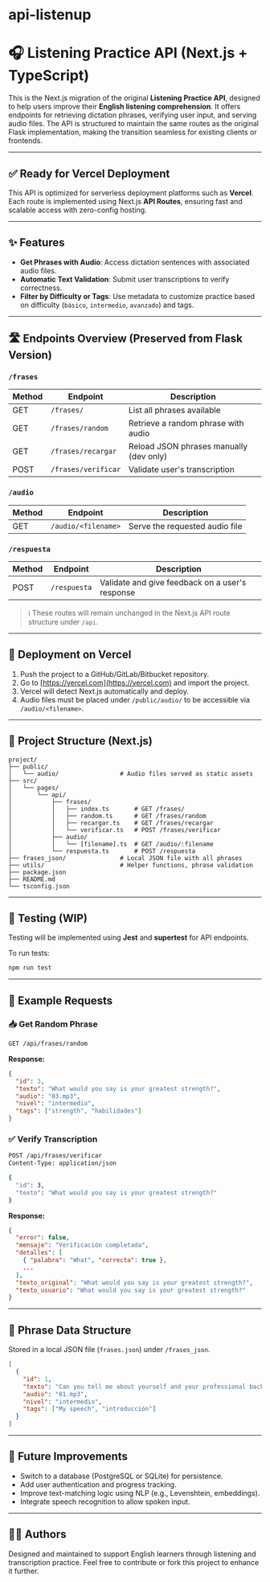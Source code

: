 # api-listenup

# 🎧 Listening Practice API (Next.js + TypeScript)

This is the Next.js migration of the original **Listening Practice API**, designed to help users improve their **English listening comprehension**. It offers endpoints for retrieving dictation phrases, verifying user input, and serving audio files. The API is structured to maintain the same routes as the original Flask implementation, making the transition seamless for existing clients or frontends.

---

## ✅ Ready for Vercel Deployment

This API is optimized for serverless deployment platforms such as **Vercel**. Each route is implemented using Next.js **API Routes**, ensuring fast and scalable access with zero-config hosting.

---

## ✨ Features

- **Get Phrases with Audio**: Access dictation sentences with associated audio files.
- **Automatic Text Validation**: Submit user transcriptions to verify correctness.
- **Filter by Difficulty or Tags**: Use metadata to customize practice based on difficulty (`básico`, `intermedio`, `avanzado`) and tags.

---

## 🛣️ Endpoints Overview (Preserved from Flask Version)

### `/frases`
| Method | Endpoint               | Description                                        |
|--------|------------------------|----------------------------------------------------|
| GET    | `/frases/`             | List all phrases available                         |
| GET    | `/frases/random`       | Retrieve a random phrase with audio                |
| GET    | `/frases/recargar`     | Reload JSON phrases manually (dev only)            |
| POST   | `/frases/verificar`    | Validate user's transcription                      |

### `/audio`
| Method | Endpoint               | Description                                        |
|--------|------------------------|----------------------------------------------------|
| GET    | `/audio/<filename>`    | Serve the requested audio file                     |

### `/respuesta`
| Method | Endpoint               | Description                                        |
|--------|------------------------|----------------------------------------------------|
| POST   | `/respuesta`           | Validate and give feedback on a user's response    |

> ℹ️ These routes will remain unchanged in the Next.js API route structure under `/api`.

---

## 🚀 Deployment on Vercel

1. Push the project to a GitHub/GitLab/Bitbucket repository.
2. Go to [https://vercel.com](https://vercel.com) and import the project.
3. Vercel will detect Next.js automatically and deploy.
4. Audio files must be placed under `/public/audio/` to be accessible via `/audio/<filename>`.

---

## 🧱 Project Structure (Next.js)

```plaintext
project/
├── public/
│   └── audio/                 # Audio files served as static assets
├── src/
│   └── pages/
│       └── api/
│           ├── frases/
│           │   ├── index.ts       # GET /frases/
│           │   ├── random.ts      # GET /frases/random
│           │   ├── recargar.ts    # GET /frases/recargar
│           │   └── verificar.ts   # POST /frases/verificar
│           ├── audio/
│           │   └── [filename].ts  # GET /audio/:filename
│           └── respuesta.ts       # POST /respuesta
├── frases_json/               # Local JSON file with all phrases
├── utils/                     # Helper functions, phrase validation
├── package.json
├── README.md
└── tsconfig.json
````

---

## 🧪 Testing (WIP)

Testing will be implemented using **Jest** and **supertest** for API endpoints.

To run tests:

```bash
npm run test
```

---

## 🔄 Example Requests

### 📥 Get Random Phrase

```bash
GET /api/frases/random
```

**Response:**

```json
{
  "id": 3,
  "texto": "What would you say is your greatest strength?",
  "audio": "03.mp3",
  "nivel": "intermedio",
  "tags": ["strength", "habilidades"]
}
```

### ✅ Verify Transcription

```bash
POST /api/frases/verificar
Content-Type: application/json

{
  "id": 3,
  "texto": "What would you say is your greatest strength?"
}
```

**Response:**

```json
{
  "error": false,
  "mensaje": "Verificación completada",
  "detalles": [
    { "palabra": "What", "correcta": true },
    ...
  ],
  "texto_original": "What would you say is your greatest strength?",
  "texto_usuario": "What would you say is your greatest strength?"
}
```

---

## 📂 Phrase Data Structure

Stored in a local JSON file (`frases.json`) under `/frases_json`.

```json
[
  {
    "id": 1,
    "texto": "Can you tell me about yourself and your professional background?",
    "audio": "01.mp3",
    "nivel": "intermedio",
    "tags": ["My speech", "introducción"]
  }
]
```

---

## 🔮 Future Improvements

* Switch to a database (PostgreSQL or SQLite) for persistence.
* Add user authentication and progress tracking.
* Improve text-matching logic using NLP (e.g., Levenshtein, embeddings).
* Integrate speech recognition to allow spoken input.

---

## 👨‍💻 Authors

Designed and maintained to support English learners through listening and transcription practice. Feel free to contribute or fork this project to enhance it further.

